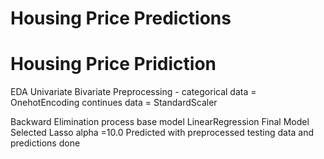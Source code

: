 # Housing Price Predictions

# Housing Price Pridiction

EDA
  Univariate
  Bivariate
Preprocessing -
      categorical data = OnehotEncoding
      continues data = StandardScaler

Backward Elimination process base model LinearRegression
Final Model Selected
  Lasso alpha =10.0
Predicted with preprocessed testing data and predictions done
